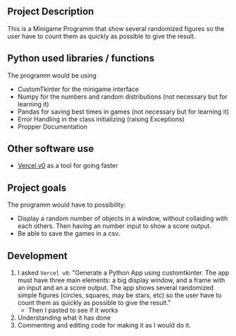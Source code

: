 ## Project Description
This is a Minigame Programm that show several randomized figures so the user have to count them as quickly as possible to give the result.

## Python used libraries / functions
The programm would be using 
- CustomTkinter for the minigame interface
- Numpy for the numbers and random distributions (not necessary but for learning it)
- Pandas for saving best times in games (not necessary but for learning it)
- Error Handling in the class initializing (raising Exceptions)
- Propper Documentation

## Other software use
- [Vercel v0](https://v0.dev/chat/c1Q9lJbrrt3) as a tool for going faster

## Project goals
The programm would have to possibility:
- Display a random number of objects in a window, without collaiding with each others. Then having an number input to show a score output.
- Be able to save the games in a csv.

## Development
1. I asked `Vercel v0`:
	"Generate a Python App using customtkinter. The app must have three main elements: a big display window, and a frame with an input and an a score output. The app shows several randomized simple figures (circles, squares, may be stars, etc) so the user have to count them as quickly as possible to give the result."
	- Then I pasted to see if it works
2. Understanding what it has done 
3. Commenting and editing code for making it as I would do it.